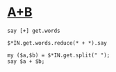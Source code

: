 [1]: http://rosettacode.org/wiki/A+B

# [A+B][1]

```perl6
say [+] get.words
```
```perl6
$*IN.get.words.reduce(* + *).say
```
```perl6
my ($a,$b) = $*IN.get.split(" ");
say $a + $b;
```